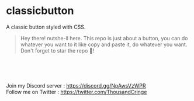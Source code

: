 # classicbutton
A classic button styled with CSS.
<br>

> Hey there! nutshe-ll here. This repo is just about a button, you can do whatever you want to it like copy and paste it, do whatever you want. Don't forget to star the repo 🌟!
<br>
<br>
<br>

  Join my Discord server : https://discord.gg/NpAwsVzWPR<br>
  Follow me on Twitter : https://twitter.com/ThousandCringe
